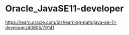 # Oracle_JavaSE11-developer
https://learn.oracle.com/ols/learning-path/java-se-11-developer/40805/79141
